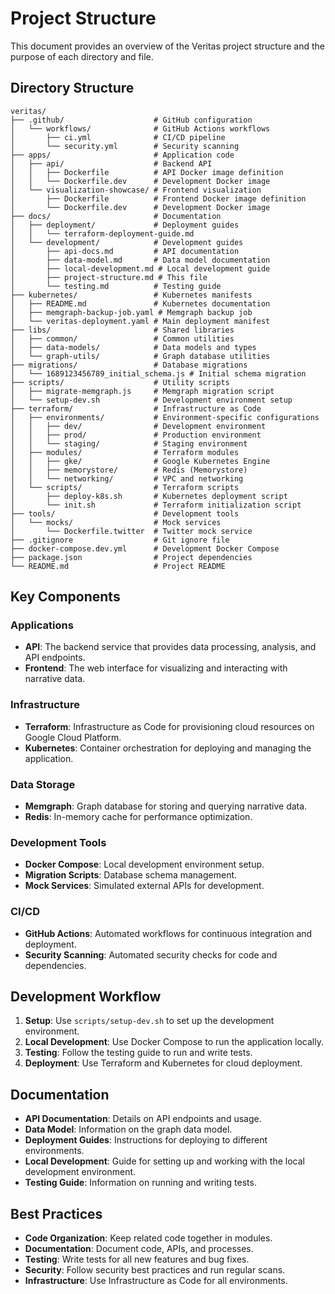 # Project Structure

This document provides an overview of the Veritas project structure and the purpose of each directory and file.

## Directory Structure

```
veritas/
├── .github/                    # GitHub configuration
│   └── workflows/              # GitHub Actions workflows
│       ├── ci.yml              # CI/CD pipeline
│       └── security.yml        # Security scanning
├── apps/                       # Application code
│   ├── api/                    # Backend API
│   │   ├── Dockerfile          # API Docker image definition
│   │   └── Dockerfile.dev      # Development Docker image
│   └── visualization-showcase/ # Frontend visualization
│       ├── Dockerfile          # Frontend Docker image definition
│       └── Dockerfile.dev      # Development Docker image
├── docs/                       # Documentation
│   ├── deployment/             # Deployment guides
│   │   └── terraform-deployment-guide.md
│   └── development/            # Development guides
│       ├── api-docs.md         # API documentation
│       ├── data-model.md       # Data model documentation
│       ├── local-development.md # Local development guide
│       ├── project-structure.md # This file
│       └── testing.md          # Testing guide
├── kubernetes/                 # Kubernetes manifests
│   ├── README.md               # Kubernetes documentation
│   ├── memgraph-backup-job.yaml # Memgraph backup job
│   └── veritas-deployment.yaml # Main deployment manifest
├── libs/                       # Shared libraries
│   ├── common/                 # Common utilities
│   ├── data-models/            # Data models and types
│   └── graph-utils/            # Graph database utilities
├── migrations/                 # Database migrations
│   └── 1689123456789_initial_schema.js # Initial schema migration
├── scripts/                    # Utility scripts
│   ├── migrate-memgraph.js     # Memgraph migration script
│   └── setup-dev.sh            # Development environment setup
├── terraform/                  # Infrastructure as Code
│   ├── environments/           # Environment-specific configurations
│   │   ├── dev/                # Development environment
│   │   ├── prod/               # Production environment
│   │   └── staging/            # Staging environment
│   ├── modules/                # Terraform modules
│   │   ├── gke/                # Google Kubernetes Engine
│   │   ├── memorystore/        # Redis (Memorystore)
│   │   └── networking/         # VPC and networking
│   └── scripts/                # Terraform scripts
│       ├── deploy-k8s.sh       # Kubernetes deployment script
│       └── init.sh             # Terraform initialization script
├── tools/                      # Development tools
│   └── mocks/                  # Mock services
│       └── Dockerfile.twitter  # Twitter mock service
├── .gitignore                  # Git ignore file
├── docker-compose.dev.yml      # Development Docker Compose
├── package.json                # Project dependencies
└── README.md                   # Project README
```

## Key Components

### Applications

- **API**: The backend service that provides data processing, analysis, and API endpoints.
- **Frontend**: The web interface for visualizing and interacting with narrative data.

### Infrastructure

- **Terraform**: Infrastructure as Code for provisioning cloud resources on Google Cloud Platform.
- **Kubernetes**: Container orchestration for deploying and managing the application.

### Data Storage

- **Memgraph**: Graph database for storing and querying narrative data.
- **Redis**: In-memory cache for performance optimization.

### Development Tools

- **Docker Compose**: Local development environment setup.
- **Migration Scripts**: Database schema management.
- **Mock Services**: Simulated external APIs for development.

### CI/CD

- **GitHub Actions**: Automated workflows for continuous integration and deployment.
- **Security Scanning**: Automated security checks for code and dependencies.

## Development Workflow

1. **Setup**: Use `scripts/setup-dev.sh` to set up the development environment.
2. **Local Development**: Use Docker Compose to run the application locally.
3. **Testing**: Follow the testing guide to run and write tests.
4. **Deployment**: Use Terraform and Kubernetes for cloud deployment.

## Documentation

- **API Documentation**: Details on API endpoints and usage.
- **Data Model**: Information on the graph data model.
- **Deployment Guides**: Instructions for deploying to different environments.
- **Local Development**: Guide for setting up and working with the local development environment.
- **Testing Guide**: Information on running and writing tests.

## Best Practices

- **Code Organization**: Keep related code together in modules.
- **Documentation**: Document code, APIs, and processes.
- **Testing**: Write tests for all new features and bug fixes.
- **Security**: Follow security best practices and run regular scans.
- **Infrastructure**: Use Infrastructure as Code for all environments. 